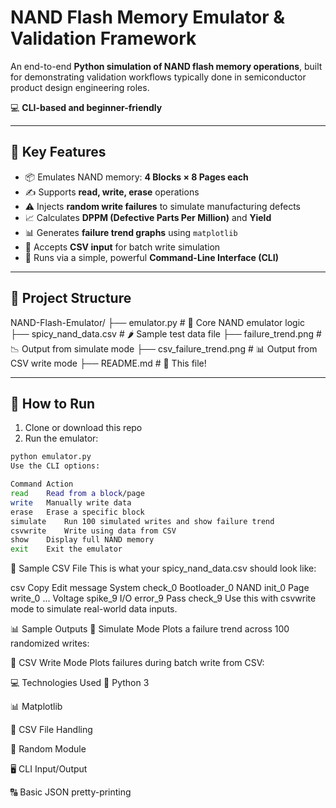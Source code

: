 #  NAND Flash Memory Emulator & Validation Framework

An end-to-end **Python simulation of NAND flash memory operations**, built for demonstrating validation workflows typically done in semiconductor product design engineering roles.

💻 **CLI-based and beginner-friendly**

---

## 🚀 Key Features

- 📦 Emulates NAND memory: **4 Blocks × 8 Pages each**
- ✍️ Supports **read, write, erase** operations
- ⚠️ Injects **random write failures** to simulate manufacturing defects
- 📈 Calculates **DPPM (Defective Parts Per Million)** and **Yield**
- 📊 Generates **failure trend graphs** using `matplotlib`
- 📁 Accepts **CSV input** for batch write simulation
- 💬 Runs via a simple, powerful **Command-Line Interface (CLI)**

---

## 📁 Project Structure

NAND-Flash-Emulator/
├── emulator.py # 🔧 Core NAND emulator logic
├── spicy_nand_data.csv # 🌶️ Sample test data file
├── failure_trend.png # 📉 Output from simulate mode
├── csv_failure_trend.png # 📊 Output from CSV write mode
├── README.md # 📘 This file!

---

## 🔄 How to Run

1. Clone or download this repo  
2. Run the emulator:

```bash
python emulator.py
Use the CLI options:

Command	Action
read	Read from a block/page
write	Manually write data
erase	Erase a specific block
simulate	Run 100 simulated writes and show failure trend
csvwrite	Write using data from CSV
show	Display full NAND memory
exit	Exit the emulator
```
🧪 Sample CSV File
This is what your spicy_nand_data.csv should look like:

csv
Copy
Edit
message
System check_0
Bootloader_0
NAND init_0
Page write_0
...
Voltage spike_9
I/O error_9
Pass check_9
Use this with csvwrite mode to simulate real-world data inputs.

📊 Sample Outputs
🔁 Simulate Mode
Plots a failure trend across 100 randomized writes:


📄 CSV Write Mode
Plots failures during batch write from CSV:



💻 Technologies Used
🐍 Python 3

📊 Matplotlib

📄 CSV File Handling

🎲 Random Module

🖥️ CLI Input/Output

🔠 Basic JSON pretty-printing
